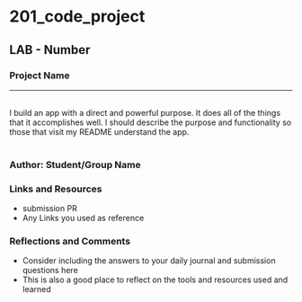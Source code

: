 # 201_code_project

## LAB - Number
### Project Name
___
<br>
I build an app with a direct and powerful purpose. It does all of the things that it accomplishes well. I should describe the purpose and functionality so those that visit my README understand the app.
<br> <br>

### Author: Student/Group Name
### Links and Resources
* submission PR
* Any Links you used as reference
### Reflections and Comments
* Consider including the answers to your daily journal and submission questions here
* This is also a good place to reflect on the tools and resources used and learned